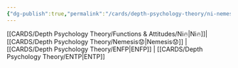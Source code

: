 ```yaml
---
{"dg-publish":true,"permalink":"/cards/depth-psychology-theory/ni-nemesis/","created":"2023-01-05T15:12:46.485+01:00","updated":"2023-04-23T14:39:20.577+02:00"}
---
```


[[CARDS/Depth Psychology Theory/Functions & Attitudes/Ni🔥\|Ni🔥]]| [[CARDS/Depth Psychology Theory/Nemesis😟\|Nemesis😟]] | [[CARDS/Depth Psychology Theory/ENFP\|ENFP]] | [[CARDS/Depth Psychology Theory/ENTP\|ENTP]]
